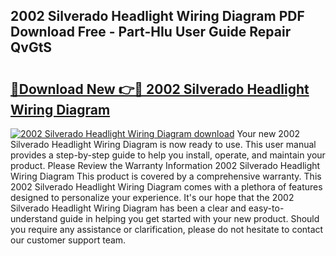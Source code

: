 ## 2002 Silverado Headlight Wiring Diagram PDF Download Free - Part-HIu User Guide Repair QvGtS

# <h2><a href="http://dfmot2a.blite.top/?on=2002+Silverado+Headlight+Wiring+Diagram">🔗Download New 👉🔴 2002 Silverado Headlight Wiring Diagram</a></h2>

[![2002 Silverado Headlight Wiring Diagram download](https://i.imgur.com/lujVjoI.png)](http://dfmot2a.blite.top/?on=2002+Silverado+Headlight+Wiring+Diagram)
Your new 2002 Silverado Headlight Wiring Diagram is now ready to use. This user manual provides a step-by-step guide to help you install, operate, and maintain your product. Please Review the Warranty Information 2002 Silverado Headlight Wiring Diagram This product is covered by a comprehensive warranty. This 2002 Silverado Headlight Wiring Diagram comes with a plethora of features designed to personalize your experience. It's our hope that the 2002 Silverado Headlight Wiring Diagram has been a clear and easy-to-understand guide in helping you get started with your new product. Should you require any assistance or clarification, please do not hesitate to contact our customer support team.
